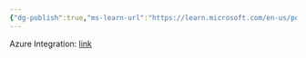 ```yaml
---
{"dg-publish":true,"ms-learn-url":"https://learn.microsoft.com/en-us/power-apps/maker/data-platform/data-platform-intro","tags":["concept/SRE/cloud/azure"],"definition":"Dataverse lets you securely store and manage data that's used by business applications.","creation_date":"2024-05-02 18:40","permalink":"/concepts/microsoft-dataverse/","dgPassFrontmatter":true}
---
```


Azure Integration: [link](https://learn.microsoft.com/en-us/power-apps/developer/data-platform/azure-integration)

